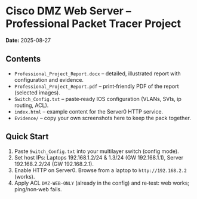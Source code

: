 # Cisco DMZ Web Server – Professional Packet Tracer Project

**Date:** 2025-08-27

## Contents
- `Professional_Project_Report.docx` – detailed, illustrated report with configuration and evidence.
- `Professional_Project_Report.pdf` – print‑friendly PDF of the report (selected images).
- `Switch_Config.txt` – paste‑ready IOS configuration (VLANs, SVIs, ip routing, ACL).
- `index.html` – example content for the Server0 HTTP service.
- `Evidence/` – copy your own screenshots here to keep the pack together.

## Quick Start
1. Paste `Switch_Config.txt` into your multilayer switch (config mode).
2. Set host IPs: Laptops 192.168.1.2/24 & 1.3/24 (GW 192.168.1.1), Server 192.168.2.2/24 (GW 192.168.2.1).
3. Enable HTTP on Server0. Browse from a laptop to `http://192.168.2.2` (works).
4. Apply ACL `DMZ-WEB-ONLY` (already in the config) and re‑test: web works; ping/non‑web fails.
